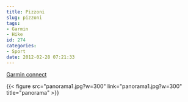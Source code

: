 ```yaml
---
title: Pizzoni
slug: pizzoni
tags:
- Garmin
- Hike
id: 274
categories:
- Sport
date: 2012-02-28 07:21:33
---
```


[Garmin connect](http://connect.garmin.com/activity/153341393 "Garmin connect")

{{< figure src="panorama1.jpg?w=300" link="panorama1.jpg?w=300" title="panorama" >}}
